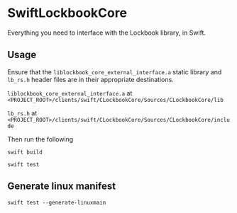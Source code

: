 # SwiftLockbookCore

Everything you need to interface with the Lockbook library, in Swift.

## Usage

Ensure that the `liblockbook_core_external_interface.a` static library and `lb_rs.h` header files are in their appropriate destinations.

`liblockbook_core_external_interface.a` at `<PROJECT_ROOT>/clients/swift/CLockbookCore/Sources/CLockbookCore/lib`

`lb_rs.h` at `<PROJECT_ROOT>/clients/swift/CLockbookCore/Sources/CLockbookCore/include`

Then run the following

`swift build`

`swift test`

## Generate linux manifest

`swift test --generate-linuxmain`
